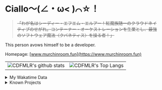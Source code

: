 # Ciallo～(∠・ω< )⌒☆！

> ~~「わが名はシーディー・エフエム・エルアー！紅魔族随一のクラウドネイティブのせがれ。コンテーナー・オーケストレーションを生業とし、最強のソフトウェア魔法〈クバネティス〉を操る者！」~~

This person avows himself to be a developer.

Homepage: [www.murchinroom.fun](https://www.murchinroom.fun)

<!-- <details> -->
 
<!-- <summary>My GitHub Stats</summary> -->

<!-- [![CDFMLR's github stats](https://github-readme-stats.vercel.app/api?username=cdfmlr&count_private=true&show_icons=true&hide_rank=true&hide=contribs)](https://github.com/anuraghazra/github-readme-stats)   ![CDFMLR's Top Langs](https://github-readme-stats.vercel.app/api/top-langs/?username=cdfmlr&layout=compact&hide=jupyter%20notebook,stylus,tex) -->

<table>
	<tr>
		<td valign="center">
    		<img src="https://github-readme-stats.vercel.app/api?username=cdfmlr&count_private=true&show_icons=true&hide_rank=true&hide=contribs" alt="CDFMLR's github stats" />
		</td>
		<td valign="center">
    		<img src="https://github-readme-stats.vercel.app/api/top-langs/?username=cdfmlr&layout=compact&hide=jupyter%20notebook,stylus,tex" alt="CDFMLR's Top Langs" />
		</td>
	</tr>
</table>

<!-- </details>  -->


<details>

<summary>My Wakatime Data</summary>

<!--START_SECTION:waka-->
![Lines of code](https://img.shields.io/badge/From%20Hello%20World%20I%27ve%20Written-10.9%20million%20lines%20of%20code-blue)

**🐱 My GitHub Data** 

> 📦 876.0 kB Used in GitHub's Storage 
 > 
> 🚫 Not Opted to Hire
 > 
> 📜 96 Public Repositories 
 > 
> 🔑 37 Private Repositories 
 > 
**I'm an Early 🐤** 

```text
🌞 Morning                2498 commits        ██████░░░░░░░░░░░░░░░░░░░   23.45 % 
🌆 Daytime                4772 commits        ███████████░░░░░░░░░░░░░░   44.80 % 
🌃 Evening                3307 commits        ████████░░░░░░░░░░░░░░░░░   31.05 % 
🌙 Night                  75 commits          ░░░░░░░░░░░░░░░░░░░░░░░░░   00.70 % 
```
📅 **I'm Most Productive on Tuesday** 

```text
Monday                   1425 commits        ███░░░░░░░░░░░░░░░░░░░░░░   13.38 % 
Tuesday                  1893 commits        ████░░░░░░░░░░░░░░░░░░░░░   17.77 % 
Wednesday                1829 commits        ████░░░░░░░░░░░░░░░░░░░░░   17.17 % 
Thursday                 1539 commits        ████░░░░░░░░░░░░░░░░░░░░░   14.45 % 
Friday                   1597 commits        ████░░░░░░░░░░░░░░░░░░░░░   14.99 % 
Saturday                 1296 commits        ███░░░░░░░░░░░░░░░░░░░░░░   12.17 % 
Sunday                   1073 commits        ███░░░░░░░░░░░░░░░░░░░░░░   10.07 % 
```


📊 **This Week I Spent My Time On** 

```text
💬 Programming Languages: 
No Activity Tracked This Week
```

**I Mostly Code in Go** 

```text
Go                       38 repos            ████████░░░░░░░░░░░░░░░░░   33.04 % 
Python                   21 repos            █████░░░░░░░░░░░░░░░░░░░░   18.26 % 
TeX                      8 repos             ██░░░░░░░░░░░░░░░░░░░░░░░   06.96 % 
Shell                    3 repos             █░░░░░░░░░░░░░░░░░░░░░░░░   02.61 % 
JavaScript               1 repo              ░░░░░░░░░░░░░░░░░░░░░░░░░   00.87 % 
```




 Last Updated on 06/06/2025 02:01:40 UTC
<!--END_SECTION:waka-->

</details>

<details>

<summary>Known Projects</summary>

[![Star History Chart](https://api.star-history.com/svg?repos=cdfmlr/pyflowchart,cdfmlr/muvtuber,cdfmlr/crud,cdfmlr/murecom-verse-1,cdfmlr/murecom-intro&type=Date)](https://star-history.com/#cdfmlr/pyflowchart&cdfmlr/muvtuber&cdfmlr/crud&cdfmlr/murecom-verse-1&cdfmlr/murecom-intro&Date)

 </details>
